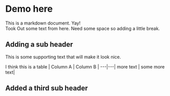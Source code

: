 # Demo here
This is a markdown document.
Yay!
<br>
Took Out some text from here.
Need some space so adding a little break.

## Adding a sub header
This is some supporting text that will make it look nice.

I think this is a table
| Column A | Column B |
---|---|
more text | some more text|

## Added a third sub header
